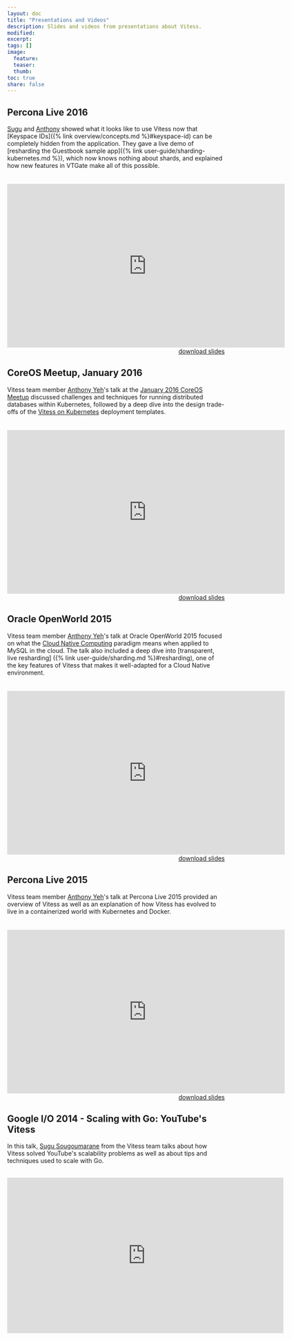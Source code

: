 ```yaml
---
layout: doc
title: "Presentations and Videos"
description: Slides and videos from presentations about Vitess.
modified:
excerpt:
tags: []
image:
  feature:
  teaser:
  thumb:
toc: true
share: false
---
```


## Percona Live 2016

[Sugu](https://github.com/sougou) and [Anthony](https://github.com/enisoc)
showed what it looks like to use Vitess now that
[Keyspace IDs]({% link overview/concepts.md %}#keyspace-id) can be
completely hidden from the application. They gave a live demo of
[resharding the Guestbook sample app]({% link user-guide/sharding-kubernetes.md %}),
which now knows nothing about shards, and explained how new features in VTGate
make all of this possible.

<iframe src="http://docs.google.com/gview?url=http://vitess.io/resources/percona-2016.pdf&embedded=true" style="width:643px; height:379px; margin-top: 20px;" frameborder="0"></iframe>
<div style="text-align: right; width: 100%; margin-bottom:20px"><a href="http://vitess.io/resources/percona-2016.pdf">download slides</a></div>

## CoreOS Meetup, January 2016

Vitess team member [Anthony Yeh](https://github.com/enisoc)'s talk at
the [January 2016 CoreOS Meetup](http://www.meetup.com/coreos/events/228233948/)
discussed challenges and techniques for running distributed databases
within Kubernetes, followed by a deep dive into the design trade-offs
of the [Vitess on Kubernetes](https://github.com/youtube/vitess/tree/master/examples/kubernetes)
deployment templates.

<iframe src="http://docs.google.com/gview?url=http://vitess.io/resources/coreos-meetup-2016-01-27.pdf&embedded=true" style="width:643px; height:379px; margin-top: 20px;" frameborder="0"></iframe>
<div style="text-align: right; width: 100%; margin-bottom:20px"><a href="http://vitess.io/resources/coreos-meetup-2016-01-27.pdf">download slides</a></div>

## Oracle OpenWorld 2015

Vitess team member [Anthony Yeh](https://github.com/enisoc)'s talk at
Oracle OpenWorld 2015 focused on
what the [Cloud Native Computing](http://cncf.io) paradigm means when
applied to MySQL in the cloud. The talk also included a deep dive into
[transparent, live resharding]
({% link user-guide/sharding.md %}#resharding), one of the key
features of Vitess that makes it well-adapted for a Cloud Native environment.

<iframe src="http://docs.google.com/gview?url=http://vitess.io/resources/openworld-2015-vitess.pdf&embedded=true" style="width:643px; height:379px; margin-top: 20px;" frameborder="0"></iframe>
<div style="text-align: right; width: 100%; margin-bottom:20px"><a href="http://vitess.io/resources/openworld-2015-vitess.pdf">download slides</a></div>

## Percona Live 2015

Vitess team member [Anthony Yeh](https://github.com/enisoc)'s talk at
Percona Live 2015 provided an overview of Vitess as well as an explanation
of how Vitess has evolved to live in a containerized world with
Kubernetes and Docker.

<iframe src="http://docs.google.com/gview?url=http://vitess.io/resources/percona-2015-vitess-and-kubernetes.pdf&embedded=true" style="width:643px; height:379px; margin-top: 20px;" frameborder="0"></iframe>
<div style="text-align: right; width: 100%; margin-bottom:20px"><a href="https://github.com/youtube/vitess/blob/master/doc/slides/Percona2015.pptx?raw=true">download slides</a></div>


## Google I/O 2014 - Scaling with Go: YouTube's Vitess

In this talk, [Sugu Sougoumarane](https://github.com/sougou)
from the Vitess team talks about how Vitess
solved YouTube's scalability problems as well as about tips and techniques
used to scale with Go.<br><br>

<iframe width="640" height="360" src="https://www.youtube.com/embed/midJ6b1LkA0" frameborder="0" allowfullscreen></iframe>
